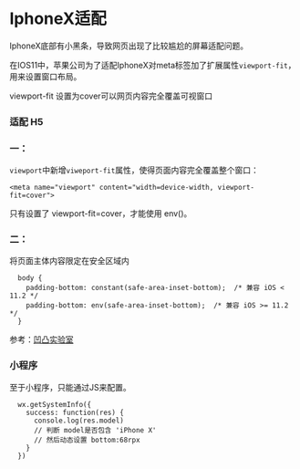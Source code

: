 # IphoneX适配

IphoneX底部有小黑条，导致网页出现了比较尴尬的屏幕适配问题。

在IOS11中，苹果公司为了适配IphoneX对meta标签加了扩展属性`viewport-fit`，用来设置窗口布局。

viewport-fit 设置为cover可以网页内容完全覆盖可视窗口

### 适配 H5

### 一：

`viewport`中新增`viweport-fit`属性，使得页面内容完全覆盖整个窗口：

`<meta name="viewport" content="width=device-width, viewport-fit=cover">`

只有设置了 viewport-fit=cover，才能使用 env()。

###  二：

将页面主体内容限定在安全区域内

```
  body {
    padding-bottom: constant(safe-area-inset-bottom);  /* 兼容 iOS < 11.2 */
    padding-bottom: env(safe-area-inset-bottom);  /* 兼容 iOS >= 11.2 */
  }
```

参考：[凹凸实验室](https://aotu.io/notes/2017/11/27/iphonex/?utm_source=tuicool&utm_medium=referral)


### 小程序

至于小程序，只能通过JS来配置。

```
  wx.getSystemInfo({
    success: function(res) {
      console.log(res.model)
      // 判断 model是否包含 'iPhone X'
      // 然后动态设置 bottom:68rpx
    }
  })
```